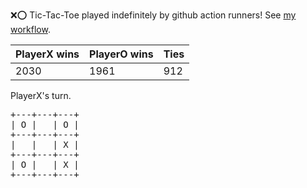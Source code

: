 :x::o: Tic-Tac-Toe played indefinitely by github action runners! See [my workflow](.github/workflows/play.yaml).

|PlayerX wins|PlayerO wins|Ties|
|-|-|-|
|2030|1961|912|

PlayerX's turn.

<pre>
+---+---+---+
| O |   | O |
+---+---+---+
|   |   | X |
+---+---+---+
| O |   | X |
+---+---+---+
</pre>